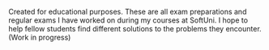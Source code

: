 Created for educational purposes. These are all exam preparations and regular exams I have worked on during my courses at SoftUni. I hope to help fellow students find different solutions to the problems they encounter. (Work in progress)
